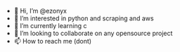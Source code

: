 - 👋 Hi, I’m @ezonyx
- 👀 I’m interested in python and scraping and aws
- 🌱 I’m currently learning c
- 💞️ I’m looking to collaborate on any opensource project
- 📫 How to reach me (dont)

<!---
ezonyx/ezonyx is a ✨ special ✨ repository because its `README.md` (this file) appears on your GitHub profile.
You can click the Preview link to take a look at your changes.
--->
